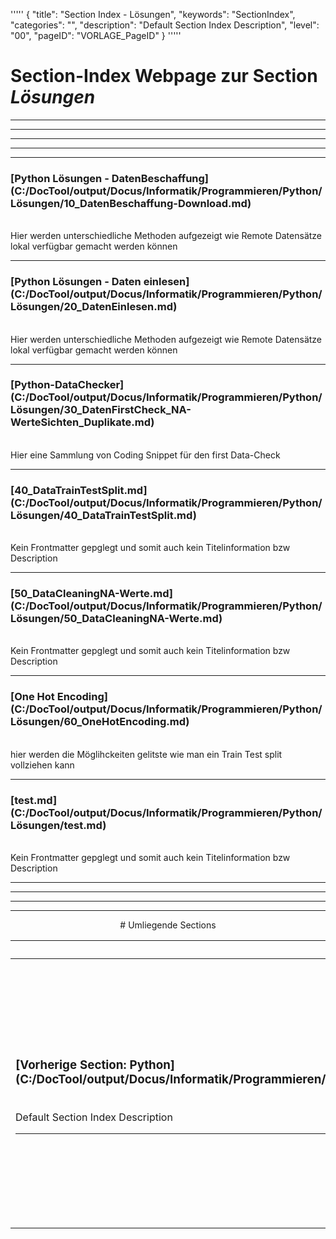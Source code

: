 '''''
{
"title": "Section Index - Lösungen",
"keywords": "SectionIndex",
"categories": "",
"description": "Default Section Index Description",
"level": "00",
"pageID": "VORLAGE_PageID"
}
'''''


<h1>Section-Index Webpage zur Section <i>Lösungen</i></h1>

<hr><hr><hr><hr><hr>


<h3>[Python Lösungen - DatenBeschaffung](C:/DocTool/output/Docus/Informatik/Programmieren/Python/Lösungen/10_DatenBeschaffung-Download.md)</h3><br>Hier werden unterschiedliche Methoden aufgezeigt wie Remote Datensätze lokal verfügbar gemacht werden können<hr>


<h3>[Python Lösungen - Daten einlesen](C:/DocTool/output/Docus/Informatik/Programmieren/Python/Lösungen/20_DatenEinlesen.md)</h3><br>Hier werden unterschiedliche Methoden aufgezeigt wie Remote Datensätze lokal verfügbar gemacht werden können<hr>


<h3>[Python-DataChecker](C:/DocTool/output/Docus/Informatik/Programmieren/Python/Lösungen/30_DatenFirstCheck_NA-WerteSichten_Duplikate.md)</h3><br>Hier eine Sammlung von Coding Snippet für den first Data-Check<hr>


<h3>[40_DataTrainTestSplit.md](C:/DocTool/output/Docus/Informatik/Programmieren/Python/Lösungen/40_DataTrainTestSplit.md)</h3><br>Kein Frontmatter gepglegt und somit auch kein Titelinformation bzw Description<hr>


<h3>[50_DataCleaningNA-Werte.md](C:/DocTool/output/Docus/Informatik/Programmieren/Python/Lösungen/50_DataCleaningNA-Werte.md)</h3><br>Kein Frontmatter gepglegt und somit auch kein Titelinformation bzw Description<hr>


<h3>[One Hot Encoding](C:/DocTool/output/Docus/Informatik/Programmieren/Python/Lösungen/60_OneHotEncoding.md)</h3><br>hier werden die Möglihckeiten gelitste wie man ein Train Test split vollziehen kann<hr>


<h3>[test.md](C:/DocTool/output/Docus/Informatik/Programmieren/Python/Lösungen/test.md)</h3><br>Kein Frontmatter gepglegt und somit auch kein Titelinformation bzw Description<hr><center><hr><hr><hr> # Umliegende Sections
 </h2><br><table><thead> <tr> <th><center>Vorgelagerte Section</center></th> <th><center>Nachgelagerte Section</center></th></tr></thead><tbody><tr><td><h3>[Vorherige Section: Python](C:/DocTool/output/Docus/Informatik/Programmieren/Python/SectionIndex_DocTooloutputDocusInformatikProgrammierenPython.html)</h3><br>Default Section Index Description<hr></td><td><h3>Nachfolgende Section:</h3><br><h2> Die Metadaten wurde nicht eingelesen<br></h2><h3>[Nachfolgende Section:</h3><h2><br> sklearn-pipelines</h2>](C:/DocTool/output/Docus/Informatik/Programmieren/Python/Lösungen/sklearn-pipelines/SectionIndex_DocTooloutputDocusInformatikProgrammierenPythonLösungensklearn-pipelines.html)<br>Default Section Index Description<hr></td></tr></tbody></table>